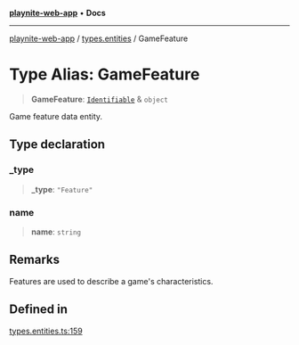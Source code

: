 [**playnite-web-app**](../../README.md) • **Docs**

***

[playnite-web-app](../../README.md) / [types.entities](../README.md) / GameFeature

# Type Alias: GameFeature

> **GameFeature**: [`Identifiable`](Identifiable.md) & `object`

Game feature data entity.

## Type declaration

### \_type

> **\_type**: `"Feature"`

### name

> **name**: `string`

## Remarks

Features are used to describe a game's characteristics.

## Defined in

[types.entities.ts:159](https://github.com/andrew-codes/playnite-web/blob/f4f93dbaaba3b2b294ae3eee4694c54b5bfdbbd7/apps/playnite-web/src/server/data/types.entities.ts#L159)
